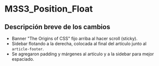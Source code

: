 # M3S3_Position_Float

## Descripción breve de los cambios

- Banner "The Origins of CSS" fijo arriba al hacer scroll (sticky).
- Sidebar flotando a la derecha, colocada al final del artículo junto al `article-footer`.
- Se agregaron padding y márgenes al artículo y a la sidebar para mejor espaciado.
